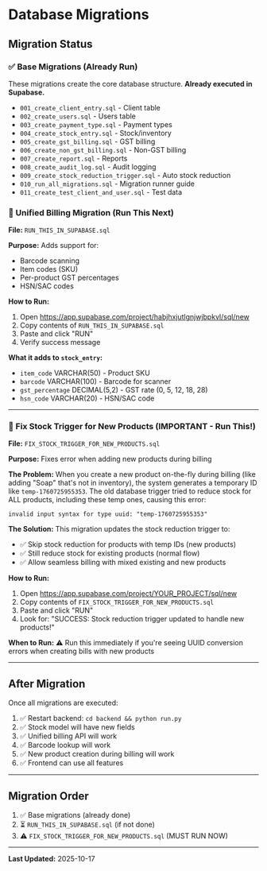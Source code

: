 # Database Migrations

## Migration Status

### ✅ Base Migrations (Already Run)
These migrations create the core database structure. **Already executed in Supabase.**

- `001_create_client_entry.sql` - Client table
- `002_create_users.sql` - Users table
- `003_create_payment_type.sql` - Payment types
- `004_create_stock_entry.sql` - Stock/inventory
- `005_create_gst_billing.sql` - GST billing
- `006_create_non_gst_billing.sql` - Non-GST billing
- `007_create_report.sql` - Reports
- `008_create_audit_log.sql` - Audit logging
- `009_create_stock_reduction_trigger.sql` - Auto stock reduction
- `010_run_all_migrations.sql` - Migration runner guide
- `011_create_test_client_and_user.sql` - Test data

### 🚀 Unified Billing Migration (Run This Next)

**File:** `RUN_THIS_IN_SUPABASE.sql`

**Purpose:** Adds support for:
- Barcode scanning
- Item codes (SKU)
- Per-product GST percentages
- HSN/SAC codes

**How to Run:**
1. Open https://app.supabase.com/project/habjhxjutlgnjwjbpkvl/sql/new
2. Copy contents of `RUN_THIS_IN_SUPABASE.sql`
3. Paste and click "RUN"
4. Verify success message

**What it adds to `stock_entry`:**
- `item_code` VARCHAR(50) - Product SKU
- `barcode` VARCHAR(100) - Barcode for scanner
- `gst_percentage` DECIMAL(5,2) - GST rate (0, 5, 12, 18, 28)
- `hsn_code` VARCHAR(20) - HSN/SAC code

---

### 🔧 Fix Stock Trigger for New Products (IMPORTANT - Run This!)

**File:** `FIX_STOCK_TRIGGER_FOR_NEW_PRODUCTS.sql`

**Purpose:** Fixes error when adding new products during billing

**The Problem:**
When you create a new product on-the-fly during billing (like adding "Soap" that's not in inventory), the system generates a temporary ID like `temp-1760725955353`. The old database trigger tried to reduce stock for ALL products, including these temp ones, causing this error:

```
invalid input syntax for type uuid: "temp-1760725955353"
```

**The Solution:**
This migration updates the stock reduction trigger to:
- ✅ Skip stock reduction for products with temp IDs (new products)
- ✅ Still reduce stock for existing products (normal flow)
- ✅ Allow seamless billing with mixed existing and new products

**How to Run:**
1. Open https://app.supabase.com/project/YOUR_PROJECT/sql/new
2. Copy contents of `FIX_STOCK_TRIGGER_FOR_NEW_PRODUCTS.sql`
3. Paste and click "RUN"
4. Look for: "SUCCESS: Stock reduction trigger updated to handle new products!"

**When to Run:**
⚠️ Run this immediately if you're seeing UUID conversion errors when creating bills with new products

---

## After Migration

Once all migrations are executed:

1. ✅ Restart backend: `cd backend && python run.py`
2. ✅ Stock model will have new fields
3. ✅ Unified billing API will work
4. ✅ Barcode lookup will work
5. ✅ New product creation during billing will work
6. ✅ Frontend can use all features

---

## Migration Order

1. ✅ Base migrations (already done)
2. ⏳ `RUN_THIS_IN_SUPABASE.sql` (if not done)
3. ⚠️ `FIX_STOCK_TRIGGER_FOR_NEW_PRODUCTS.sql` (MUST RUN NOW)

---

**Last Updated:** 2025-10-17
